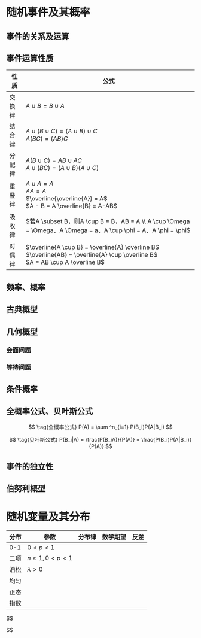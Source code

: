 # 随机事件及其概率

## 事件的关系及运算

## 事件运算性质

| 性质   | 公式                                                         |
| ------ | ------------------------------------------------------------ |
| 交换律 | $A \cup B = B \cup A$                                        |
| 结合律 | $A \cup (B \cup C) = (A \cup B) \cup C$<br />$A(BC) = (AB)C$ |
| 分配律 | $A(B \cup C) = AB \cup AC$<br />$A \cup (BC) = (A \cup B)(A \cup C)$ |
| 重叠律 | $A \cup A = A$<br />$AA = A$<br />$\overline{\overline{A}} = A$<br />$A - B = A \overline{B} = A-AB$ |
| 吸收律 | $若A \subset B，则A \cup B = B，AB = A \\ A \cup \Omega = \Omega、A \Omega = a、A \cup \phi = A、A \phi = \phi$ |
| 对偶律 | $\overline{A \cup  B} = \overline{A} \overline B$<br />$\overline{AB} = \overline{A} \cup \overline B$<br />$A = AB \cup A \overline B$ |

## 频率、概率

## 古典概型

## 几何概型

### 会面问题

### 等待问题

## 条件概率

## 全概率公式、贝叶斯公式

$$
\tag{全概率公式}
P(A) = \sum ^n_{i=1} P(B_i)P(A|B_i) 
$$

$$
\tag{贝叶斯公式}
P(B_i|A) = \frac{P(B_iA)}{P(A)} = \frac{P(B_i)P(A|B_i)}{P(A)}
$$

## 事件的独立性

## 伯努利概型

# 随机变量及其分布

| 分布 | 参数             | 分布律 | 数学期望 | 反差 |
| ---- | ---------------- | ------ | -------- | ---- |
| 0-1  | $0<p<1$          |        |          |      |
| 二项 | $n \ge 1, 0<p<1$ |        |          |      |
| 泊松 | $\lambda > 0$    |        |          |      |
| 均匀 |                  |        |          |      |
| 正态 |                  |        |          |      |
| 指数 |                  |        |          |      |


$$

$$


